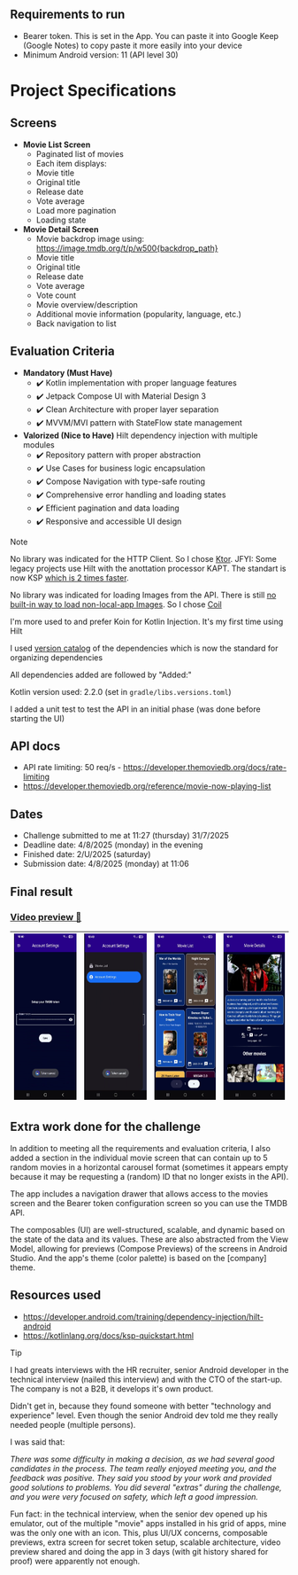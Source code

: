 ## Requirements to run
- Bearer token. This is set in the App. You can paste it into Google Keep (Google Notes) to copy paste
it more easily into your device
- Minimum Android version: 11 (API level 30)

# Project Specifications
## Screens
- **Movie List Screen**
    - Paginated list of movies
    - Each item displays:
    - Movie title
    - Original title
    - Release date
    - Vote average
    - Load more pagination
    - Loading state
- **Movie Detail Screen**
    - Movie backdrop image using: https://image.tmdb.org/t/p/w500{backdrop_path}
    - Movie title
    - Original title
    - Release date
    - Vote average
    - Vote count
    - Movie overview/description
    - Additional movie information (popularity, language, etc.)
    - Back navigation to list

## Evaluation Criteria
- **Mandatory (Must Have)**
    - ✔️ Kotlin implementation with proper language features
    - ✔️ Jetpack Compose UI with Material Design 3
    - ✔️ Clean Architecture with proper layer separation
    - ✔️ MVVM/MVI pattern with StateFlow state management
- **Valorized (Nice to Have)**
Hilt dependency injection with multiple modules
    - ✔️ Repository pattern with proper abstraction
    - ✔️ Use Cases for business logic encapsulation
    - ✔️ Compose Navigation with type-safe routing
    - ✔️ Comprehensive error handling and loading states
    - ✔️ Efficient pagination and data loading
    - ✔️ Responsive and accessible UI design

> [!NOTE]
> No library was indicated for the HTTP Client. So I chose [Ktor](https://ktor.io/docs/client-create-new-application.html). JFYI: Some legacy projects use Hilt with the anottation processor KAPT. The standart is now KSP [which is 2 times faster](https://kotlinlang.org/docs/ksp-overview.html).
>
> No library was indicated for loading Images from the API. There is still [no built-in way to load non-local-app Images](https://developer.android.com/develop/ui/compose/graphics/images/loading#internet-loading). So I chose [Coil](https://coil-kt.github.io/coil/)
> 
> I'm more used to and prefer Koin for Kotlin Injection. It's my first time using Hilt
>
> I used [version catalog](https://developer.android.com/build/migrate-to-catalogs) of the dependencies which is now the standard for organizing dependencies
> 
> All dependencies added are followed by "Added:"
> 
> Kotlin version used: 2.2.0 (set in `gradle/libs.versions.toml`)
> 
> I added a unit test to test the API in an initial phase (was done before starting the UI)

## API docs
- API rate limiting: 50 req/s - https://developer.themoviedb.org/docs/rate-limiting
- https://developer.themoviedb.org/reference/movie-now-playing-list

## Dates
- Challenge submitted to me at 11:27 (thursday) 31/7/2025
- Deadline date: 4/8/2025 (monday) in the evening
- Finished date: 2/U/2025 (saturday)
- Submission date: 4/8/2025 (monday) at 11:06

## Final result
### [Video preview 🎥](https://mega.nz/file/bo51VDDS#65Y39lkLPTtosbJnhfLpNdJ7m0k3TXTcIpe0S_FNutE)

| <img src="./docs/1.png" height=300px> </img> | <img src="./docs/2.png" height=300px> </img>  | <img src="./docs/3.png" height=300px> </img>  | <img src="./docs/4.png" height=300px> </img>  |
|-------------------|---|---|---|

## Extra work done for the challenge
In addition to meeting all the requirements and evaluation criteria, I also added a section in the individual movie screen that can contain up to 5 random movies in a horizontal carousel format (sometimes it appears empty because it may be requesting a (random) ID that no longer exists in the API).

The app includes a navigation drawer that allows access to the movies screen and the Bearer token configuration screen so you can use the TMDB API.

The composables (UI) are well-structured, scalable, and dynamic based on the state of the data and its values. These are also abstracted from the View Model, allowing for previews (Compose Previews) of the screens in Android Studio. And the app's theme (color palette) is based on the [company] theme.

## Resources used
- https://developer.android.com/training/dependency-injection/hilt-android
- https://kotlinlang.org/docs/ksp-quickstart.html

> [!TIP]
> I had greats interviews with the HR recruiter, senior Android developer in the technical interview (nailed this interview) and with the CTO of the start-up. The company is not a B2B, it develops it's own product.
>
> Didn't get in, because they found someone with better "technology and experience" level. Even though the senior Android dev told me they really needed people (multiple persons).
>
> I was said that:
> 
> *There was some difficulty in making a decision, as we had several good candidates in the process. The team really enjoyed meeting you, and the feedback was positive. They said you stood by your work and provided good solutions to problems. You did several "extras" during the challenge, and you were very focused on safety, which left a good impression.*
>
> Fun fact: in the technical interview, when the senior dev opened up his emulator, out of the multiple "movie" apps installed in his grid of apps, mine was the only one with an icon. This, plus UI/UX concerns, composable previews, extra screen for secret token setup, scalable architecture, video preview shared and doing the app in 3 days (with git history shared for proof) were apparently not enough.
